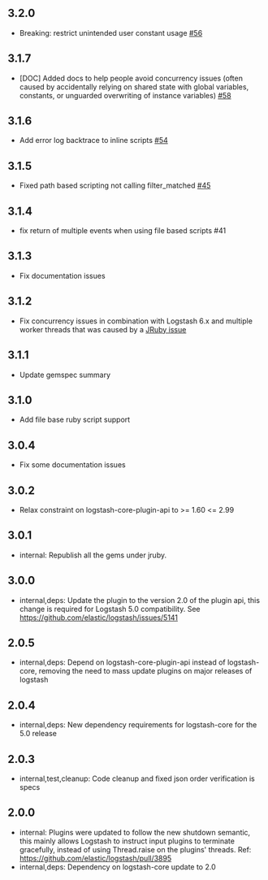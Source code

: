 ## 3.2.0
  - Breaking: restrict unintended user constant usage [#56](https://github.com/logstash-plugins/logstash-filter-ruby/pull/56)

## 3.1.7
  - [DOC] Added docs to help people avoid concurrency issues (often caused by accidentally relying on shared state with global variables, constants, or unguarded overwriting of instance variables) [#58](https://github.com/logstash-plugins/logstash-filter-ruby/issues/58)

## 3.1.6
  - Add error log backtrace to inline scripts [#54](https://github.com/logstash-plugins/logstash-filter-ruby/pull/54)

## 3.1.5
  - Fixed path based scripting not calling filter\_matched [#45](https://github.com/logstash-plugins/logstash-filter-ruby/issues/45)

## 3.1.4
  - fix return of multiple events when using file based scripts #41

## 3.1.3
  - Fix documentation issues

## 3.1.2
  - Fix concurrency issues in combination with Logstash 6.x and multiple worker threads that was caused by a [JRuby issue](https://github.com/jruby/jruby/issues/4868)

## 3.1.1
  - Update gemspec summary

## 3.1.0
  - Add file base ruby script support

## 3.0.4
  - Fix some documentation issues

## 3.0.2
  - Relax constraint on logstash-core-plugin-api to >= 1.60 <= 2.99

## 3.0.1
 - internal: Republish all the gems under jruby.

## 3.0.0
 - internal,deps: Update the plugin to the version 2.0 of the plugin api, this change is required for Logstash 5.0 compatibility. See https://github.com/elastic/logstash/issues/5141

## 2.0.5
 - internal,deps: Depend on logstash-core-plugin-api instead of logstash-core, removing the need to mass update plugins on major releases of logstash

## 2.0.4
 - internal,deps: New dependency requirements for logstash-core for the 5.0 release

## 2.0.3
 - internal,test,cleanup: Code cleanup and fixed json order verification is specs

## 2.0.0
 - internal: Plugins were updated to follow the new shutdown semantic, this mainly allows Logstash to instruct input plugins to terminate gracefully,
   instead of using Thread.raise on the plugins' threads. Ref: https://github.com/elastic/logstash/pull/3895
 - internal,deps: Dependency on logstash-core update to 2.0
